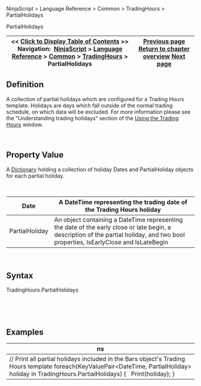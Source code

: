 ﻿


NinjaScript \> Language Reference \> Common \> TradingHours \> PartialHolidays






















PartialHolidays







| \<\< [Click to Display Table of Contents](partialholidays.md) \>\> **Navigation:**     [NinjaScript](ninjascript-1.md) \> [Language Reference](language_reference_wip-1.md) \> [Common](common-1.md) \> [TradingHours](tradinghours-1.md) \> PartialHolidays | [Previous page](tradinghours_name-1.md) [Return to chapter overview](tradinghours-1.md) [Next page](tradinghours_sessions-1.md) |
| --- | --- |











## Definition


A collection of partial holidays which are configured for a Trading Hours template. Holidays are days which fall outside of the normal trading schedule, on which data will be excluded. For more information please see the "Understanding trading holidays" section of the [Using the Trading Hours](using_the_trading_hours_window-1.md) window.


 


## Property Value


A [Dictionary](https://msdn.microsoft.com/en-us/library/xfhwa508(v=vs.110).aspx) holding a collection of holiday Dates and PartialHoliday objects for each partial holiday.


 




| Date | A DateTime representing the trading date of the Trading Hours holiday |
| --- | --- |
| PartialHoliday | An object containing a DateTime representing the date of the early close or late begin, a description of the partial holiday, and two bool properties, IsEarlyClose and IsLateBegin |



 


## Syntax


TradingHours.PartialHolidays


 


 


## Examples




| ns |
| --- |
| // Print all partial holidays included in the Bars object's Trading Hours template foreach(KeyValuePair\<DateTime, PartialHoliday\> holiday in TradingHours.PartialHolidays) {    Print(holiday); } |









